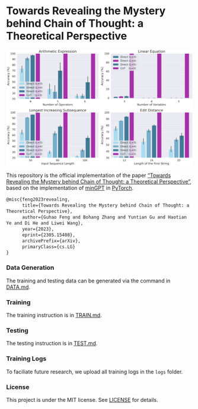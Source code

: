 # Towards Revealing the Mystery behind Chain of Thought: a Theoretical Perspective
<p align="center">
  <img src="assets/result.png", width="640">
</p>

This repository is the official implementation of the paper [“Towards Revealing the Mystery behind Chain of Thought: a Theoretical Perspective”](https://arxiv.org/abs/2305.15408), based on the implementation of [minGPT](https://github.com/karpathy/minGPT) in [PyTorch](https://github.com/pytorch/pytorch).

```
@misc{feng2023revealing,
      title={Towards Revealing the Mystery behind Chain of Thought: a Theoretical Perspective}, 
      author={Guhao Feng and Bohang Zhang and Yuntian Gu and Haotian Ye and Di He and Liwei Wang},
      year={2023},
      eprint={2305.15408},
      archivePrefix={arXiv},
      primaryClass={cs.LG}
}
```

### Data Generation
The training and testing data can be generated via the command in [DATA.md](assets/DATA.md).

### Training
The training instruction is in [TRAIN.md](assets/TRAIN.md).

### Testing
The testing instruction is in [TEST.md](assets/TEST.md).

### Training Logs
To faciliate future research, we upload all training logs in the `logs` folder.

### License
This project is under the MIT license. See [LICENSE](LICENSE) for details.

